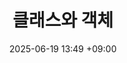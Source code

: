 ---
layout: post
title: 클래스와 객체
date: 2025-06-19 13:49 +09:00
categories: [Java, OOP]
tags: [java]
---